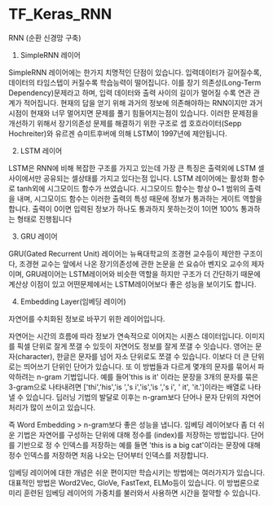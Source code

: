 # TF_Keras_RNN
RNN (순환 신경망 구축)

1. SimpleRNN 레이어

 SimpleRNN 레이어에는 한가지 치명적인 단점이 있습니다. 입력데이터가 길어질수록, 데이터의 타임스텝이 커질수록 학습능력이 떨어집니다.
 이를 장기 의존성(Long-Term Dependency)문제라고 하며, 입력 데이터와 출력 사이의 길이가 멀어질 수록 연관 관계가 적어집니다.
 현재의 답을 얻기 위해 과거의 정보에 의존해야하는 RNN이지만 과거 시점이 현재와 너무 멀어지면 문제를 풀기 힘들어지는점이 있습니다.
 이러한 문제점을 개선하기 위해서 장기의존성 문제를 해결하기 위한 구조로 셉 호흐라이터(Sepp Hochreiter)와 유르겐 슈미트후버에 의해 LSTM이 1997년에 제안됩니다.

2. LSTM 레이어

 LSTM은 RNN에 비해 복잡한 구조를 가지고 있는데 가장 큰 특징은 출력외에 LSTM 셀사이에서만 공유되는 셀상태를 가지고 있다는점 입니다.
 LSTM 레이어에는 활성화 함수로 tanh외에 시그모이드 함수가 쓰였습니다. 시그모이드 함수는 항상 0~1 범위의 출력을 내며, 시그모이드 함수는 이러한 출력의 특성
 때문에 정보가 통과하는 게이트 역할을 합니다. 출력이 0이면 입력된 정보가 하나도 통과하지 못하는것이 1이면 100% 통과하는 형태로 진행됩니다

3. GRU 레이어

 GRU(Gated Recurrent Unit) 레이어는 뉴욕대학교의 조경현 교수등이 제안한 구조이다, 조경현 교수는 앞에서 나온 장기의존성에 관한 
 논문을 쓴 요슈아 벤지오 교수의 제자이며, GRU레이어는 LSTM레이어와 비슷한 역할을 하지만 구조가 더 간단하기 때문에 계산상 
 이점이 있고 어떤문제에서는 LSTM레이어보다 좋은 성능을 보이기도 합니다.

4. Embedding Layer(임베딩 레이어)

 자연어를 수치화된 정보로 바꾸기 위한 레이어입니다.

 자연어는 시간의 흐름에 따라 정보가 연속적으로 이어지는 시퀀스 데이터입니다.
 이미지를 픽셀 단위로 잘게 쪼갤 수 있듯이 자연어도 정보를 잘게 쪼갤 수 잇습니다. 영어는 문자(character), 한글은 문자를 넘어 자소 단위로도 쪼갤 수 있습니다.
 이보다 더 큰 단위로는 띄어쓰기 단위인 단어가 있습니다. 또 이 방법들과 다르게 몇개의 문자를 묶어서 파악하려는 n-gram 기법입니다. 예를 들어'this is it'
 이라는 문장을 3개의 문자를 묶은 3-gram으로 나타내려면 ['thi','his','is ','s i','is','is ','s i', ' it', 'it.']이라는 배열로 나타낼 수 있습니다.
 딥러닝 기법의 발달로 이후는 n-gram보다 단어나 문자 단위의 자연어 처리가 많이 쓰이고 있습니다.

 즉 Word Embedding > n-gram보다 좋은 성능을 냅니다.
 임베딩 레이어보다 좀 더 쉬운 기법은 자연어를 구성하는 단위에 대해 정수를 (index)를 저장하는 방법입니다.
 단어를 기반으로 정 수 인덱스를 저장하는 예를 들면 'this is a big cat'이라는 문장에 대해 정수 인덱스를 저장하면 처음 나오는 단어부터 인덱스를 저장합니다.

 임베딩 레이어에 대한 개념은 쉬운 편이지만 학습시키는 방법에는 여러가지가 있습니다. 대표적인 방법은 Word2Vec, GloVe, FastText, ELMo등이 있습니다.
 이 방법론으로 미리 훈련된 임베딩 레이어의 가중치를 불러와서 사용하면 시간을 절약할 수 있습니다.
